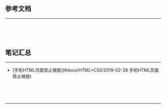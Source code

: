 ## 参考文档

---





<br/><br/><br/>



## 笔记汇总

---

* [手机HTML页面禁止缩放](#docs/HTML+CSS/2019-02-28 手机HTML页面禁止缩放)



<br/><br/><br/>

---

